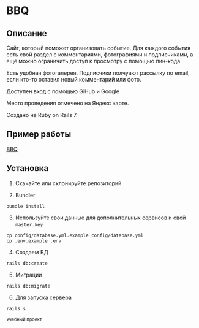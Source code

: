 # BBQ

## Описание

Сайт, который поможет организовать событие. Для каждого события есть свой раздел с комментариями, фотографиями и подписчиками, а ещё можно ограничить доступ к просмотру с помощью пин-кода.

Есть удобная фотогалерея. Подписчики полчуают рассылку по email, если кто-то оставил новый комментарий или фото.

Доступен вход с помощью GiHub и Google

Место проведения отмечено на Яндекс карте.

Создано на Ruby on Rails 7. 

## Пример работы

[BBQ](http://bbq.borissoff.ru/)

## Установка

1. Скачайте или склонируйте репозиторий

2. Bundler
```
bundle install
```

3. Используйте свои данные для дополнительных сервисов и свой `master.key`
```
cp config/database.yml.example config/database.yml
cp .env.example .env
```
4. Создаем БД
```
rails db:create
```
5. Миграции
```
rails db:migrate
```
6. Для запуска сервера
```
rails s
```

<sub>Учебный проект</sub>
